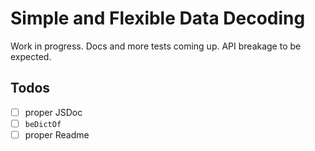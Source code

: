 # Simple and Flexible Data Decoding

Work in progress. Docs and more tests coming up. API breakage to be expected.

## Todos

- [ ] proper JSDoc
- [ ] `beDictOf`
- [ ] proper Readme
